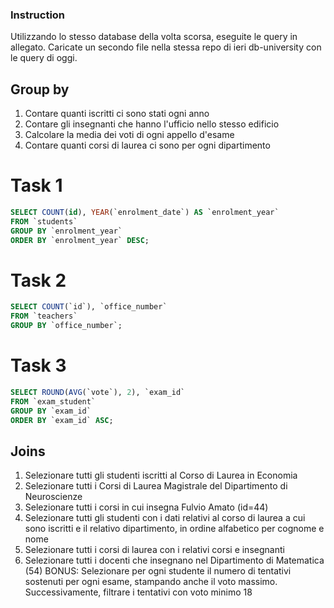 ### Instruction

Utilizzando lo stesso database della volta scorsa, eseguite le query in allegato.
Caricate un secondo file nella stessa repo di ieri db-university con le query di oggi.

## Group by

1. Contare quanti iscritti ci sono stati ogni anno
2. Contare gli insegnanti che hanno l'ufficio nello stesso edificio
3. Calcolare la media dei voti di ogni appello d'esame
4. Contare quanti corsi di laurea ci sono per ogni dipartimento

# Task 1

<!-- Contare quanti iscritti ci sono stati ogni anno -->

```SQL
SELECT COUNT(id), YEAR(`enrolment_date`) AS `enrolment_year`
FROM `students`
GROUP BY `enrolment_year`
ORDER BY `enrolment_year` DESC;
```

# Task 2

<!-- Contare gli insegnanti che hanno l'ufficio nello stesso edificio -->

```SQL
SELECT COUNT(`id`), `office_number`
FROM `teachers`
GROUP BY `office_number`;
```

# Task 3

<!-- Calcolare la media dei voti di ogni appello d'esame -->

```SQL
SELECT ROUND(AVG(`vote`), 2), `exam_id`
FROM `exam_student`
GROUP BY `exam_id`
ORDER BY `exam_id` ASC;

```

## Joins

1. Selezionare tutti gli studenti iscritti al Corso di Laurea in Economia
2. Selezionare tutti i Corsi di Laurea Magistrale del Dipartimento di Neuroscienze
3. Selezionare tutti i corsi in cui insegna Fulvio Amato (id=44)
4. Selezionare tutti gli studenti con i dati relativi al corso di laurea a cui sono iscritti e il relativo dipartimento, in ordine alfabetico per cognome e nome
5. Selezionare tutti i corsi di laurea con i relativi corsi e insegnanti
6. Selezionare tutti i docenti che insegnano nel Dipartimento di Matematica (54)
   BONUS: Selezionare per ogni studente il numero di tentativi sostenuti per ogni esame, stampando anche il voto massimo. Successivamente, filtrare i tentativi con voto minimo 18
